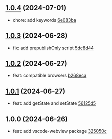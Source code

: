 ## [1.0.4](https://github.com/tomjs/vscode/compare/vscode-webview%401.0.3...vscode-webview%401.0.4) (2024-07-01)

- chore: add keywords [6e083ba](https://github.com/tomjs/vscode/commit/6e083ba)

## [1.0.3](https://github.com/tomjs/vscode/compare/vscode-webview%401.0.2...vscode-webview%401.0.3) (2024-06-28)

- fix: add prepublishOnly script [5dc8d44](https://github.com/tomjs/vscode/commit/5dc8d44)

## [1.0.2](https://github.com/tomjs/vscode/compare/vscode-webview%401.0.1...vscode-webview%401.0.2) (2024-06-27)

- feat: compatible browsers [b268eca](https://github.com/tomjs/vscode/commit/b268eca)

## [1.0.1](https://github.com/tomjs/vscode/compare/vscode-webview%401.0.0...vscode-webview%401.0.1) (2024-06-27)

- feat: add getState and setState [56125d5](https://github.com/tomjs/vscode/commit/56125d5)

## 1.0.0 (2024-06-26)

- feat: add vscode-webview package [325050c](https://github.com/tomjs/vscode/commit/325050c)

